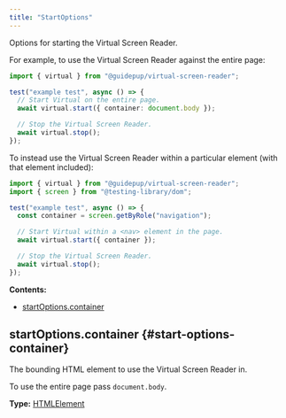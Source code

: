 ```yaml
---
title: "StartOptions"
---
```


Options for starting the Virtual Screen Reader.

For example, to use the Virtual Screen Reader against the entire page:

```ts
import { virtual } from "@guidepup/virtual-screen-reader";

test("example test", async () => {
  // Start Virtual on the entire page.
  await virtual.start({ container: document.body });

  // Stop the Virtual Screen Reader.
  await virtual.stop();
});
```

To instead use the Virtual Screen Reader within a particular element (with that element included):

```ts
import { virtual } from "@guidepup/virtual-screen-reader";
import { screen } from "@testing-library/dom";

test("example test", async () => {
  const container = screen.getByRole("navigation");

  // Start Virtual within a <nav> element in the page.
  await virtual.start({ container });

  // Stop the Virtual Screen Reader.
  await virtual.stop();
});
```

**Contents:**

- [startOptions.container](./class-start-options#start-options-container)

## startOptions.container {#start-options-container}

The bounding HTML element to use the Virtual Screen Reader in.

To use the entire page pass `document.body`.

**Type:** [HTMLElement]

[htmlelement]: https://developer.mozilla.org/en-US/docs/Web/API/HTMLElement "HTMLElement"
